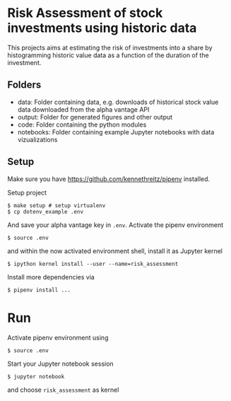 # Risk Assessment of stock investments using historic data

This projects aims at estimating the risk of investments into a share by histogramming historic value data as a function of the duration of the investment.

## Folders

- data: Folder containing data, e.g. downloads of historical stock value data downloaded from the alpha vantage API
- output: Folder for generated figures and other output
- code: Folder containing the python modules
- notebooks: Folder containing example Jupyter notebooks with data vizualizations

## Setup

Make sure you have https://github.com/kennethreitz/pipenv installed.

Setup project

    $ make setup # setup virtualenv
    $ cp dotenv_example .env

And save your alpha vantage key in `.env`.
Activate the pipenv environment

    $ source .env

and within the now activated environment shell, install it as Jupyter kernel

    $ ipython kernel install --user --name=risk_assessment

Install more dependencies via

    $ pipenv install ...

# Run

Activate pipenv environment using

    $ source .env

Start your Jupyter notebook session

    $ jupyter notebook

and choose `risk_assessment` as kernel
